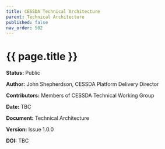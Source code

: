 ```yaml
---
title: CESSDA Technical Architecture
parent: Technical Architecture
published: false
nav_order: 502
---
```


# {{ page.title }}

**Status:** Public

**Author:** John Shepherdson, CESSDA Platform Delivery Director

**Contributors:** Members of CESSDA Technical Working Group

**Date:** TBC

**Document:** Technical Architecture

**Version:** Issue 1.0.0

**DOI:** TBC
